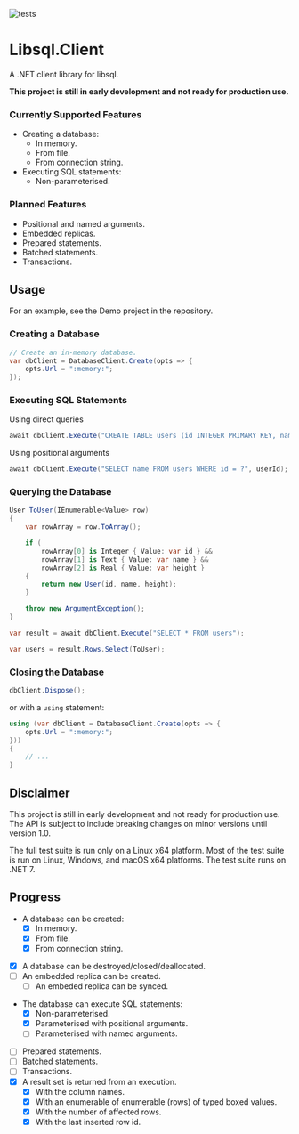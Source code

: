 ﻿![tests](https://github.com/tvandinther/libsql-client-dotnet/actions/workflows/test.yaml/badge.svg)

# Libsql.Client

A .NET client library for libsql.

**This project is still in early development and not ready for production use.**

### Currently Supported Features

- Creating a database:
  - In memory.
  - From file.
  - From connection string.
- Executing SQL statements:
  - Non-parameterised.

### Planned Features

- Positional and named arguments.
- Embedded replicas.
- Prepared statements.
- Batched statements.
- Transactions.

## Usage

For an example, see the Demo project in the repository.

### Creating a Database

```csharp
// Create an in-memory database.
var dbClient = DatabaseClient.Create(opts => {
    opts.Url = ":memory:";
});
```

### Executing SQL Statements

Using direct queries
```csharp
await dbClient.Execute("CREATE TABLE users (id INTEGER PRIMARY KEY, name TEXT, height REAL)");
```

Using positional arguments
```csharp
await dbClient.Execute("SELECT name FROM users WHERE id = ?", userId);
```

### Querying the Database

```csharp
User ToUser(IEnumerable<Value> row)
{
    var rowArray = row.ToArray();

    if (
        rowArray[0] is Integer { Value: var id } && 
        rowArray[1] is Text { Value: var name } && 
        rowArray[2] is Real { Value: var height }
    {
        return new User(id, name, height);   
    }

    throw new ArgumentException();
}

var result = await dbClient.Execute("SELECT * FROM users");

var users = result.Rows.Select(ToUser);
```

### Closing the Database

```csharp
dbClient.Dispose();
```

or with a `using` statement:

```csharp
using (var dbClient = DatabaseClient.Create(opts => {
    opts.Url = ":memory:";
}))
{
    // ...
}
```

## Disclaimer

This project is still in early development and not ready for production use. The API is subject to include breaking changes on minor versions until version 1.0.

The full test suite is run only on a Linux x64 platform. Most of the test suite is run on Linux, Windows, and macOS x64 platforms. The test suite runs on .NET 7.

## Progress
- A database can be created:
  - [x] In memory.
  - [x] From file.
  - [x] From connection string.
- [x] A database can be destroyed/closed/deallocated.
- [ ] An embedded replica can be created.
  - [ ] An embeded replica can be synced.
- The database can execute SQL statements:
  - [x] Non-parameterised.
  - [x] Parameterised with positional arguments.
  - [ ] Parameterised with named arguments.
- [ ] Prepared statements.
- [ ] Batched statements.
- [ ] Transactions.
- [x] A result set is returned from an execution.
  - [x] With the column names.
  - [x] With an enumerable of enumerable (rows) of typed boxed values.
  - [x] With the number of affected rows.
  - [x] With the last inserted row id.
